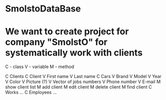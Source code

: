 SmolstoDataBase
===============
We want to create project for company "SmolstO" for systematically work with clients
===============
C - class 
V - variable
M - method

C Clients
  C Client
    V First name
    V Last name
    C Cars
      V Brand
      V Model
      V Year
      V Color
      V Picture (?)
    V Vector of jobs numbers
    V Phone number
    V E-mail
  M show client list
  M add client
  M edit client
  M delete client
  M find client
C Works
  ...
C Employees
  ...
